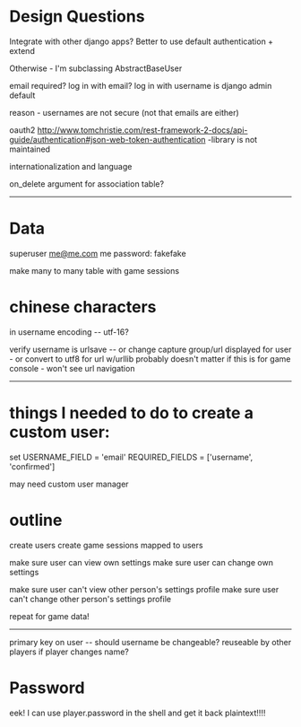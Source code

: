 # Design Questions

Integrate with other django apps? 
Better to use default authentication + extend

Otherwise - I'm subclassing AbstractBaseUser

email required?
log in with email? 
log in with username is django admin default

reason - usernames are not secure (not that emails are either)

oauth2
http://www.tomchristie.com/rest-framework-2-docs/api-guide/authentication#json-web-token-authentication
-library is not maintained

internationalization and language

on_delete argument for association table?

-----------------

# Data
superuser
me@me.com
me
password:
fakefake

make many to many table with game sessions

# chinese characters
in username encoding -- utf-16?

verify username is urlsave -- or change capture group/url displayed for user - or convert to utf8 for url w/urllib
probably doesn't matter if this is for game console - won't see url navigation


---------
# things I needed to do to create a custom user:
set 
	USERNAME_FIELD = 'email'
	REQUIRED_FIELDS = ['username', 'confirmed']

may need custom user manager

 # outline

 create users
 create game sessions mapped to users

 make sure user can view own settings
 make sure user can change own settings

 make sure user can't view other person's settings profile
 make sure user can't change other person's settings profile
 
 repeat for game data!

---

primary key on user -- should username be changeable? reuseable by other players if player changes name?


# Password
eek! I can use player.password in the shell and get it back plaintext!!!!

